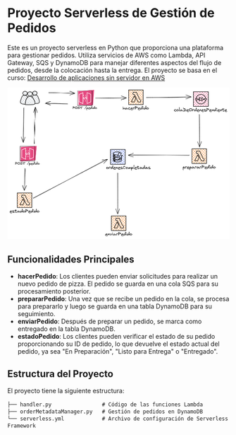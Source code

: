 # Proyecto Serverless de Gestión de Pedidos

Este es un proyecto serverless en Python que proporciona una plataforma para gestionar pedidos. Utiliza servicios de AWS como Lambda, API Gateway, SQS y DynamoDB para manejar diferentes aspectos del flujo de pedidos, desde la colocación hasta la entrega.
El proyecto se basa en el curso: [Desarrollo de aplicaciones sin servidor en AWS](https://www.udemy.com/course/serverless-en-espanol/ "Desarrollo de aplicaciones sin servidor en AWS")

![serverless](img/serverless1.png)

## Funcionalidades Principales

- **hacerPedido**: Los clientes pueden enviar solicitudes para realizar un nuevo pedido de pizza. El pedido se guarda en una cola SQS para su procesamiento posterior.
- **prepararPedido**: Una vez que se recibe un pedido en la cola, se procesa para prepararlo y luego se guarda en una tabla DynamoDB para su seguimiento.
- **enviarPedido**: Después de preparar un pedido, se marca como entregado en la tabla DynamoDB.
- **estadoPedido**: Los clientes pueden verificar el estado de su pedido proporcionando su ID de pedido, lo que devuelve el estado actual del pedido, ya sea "En Preparación", "Listo para Entrega" o "Entregado".

## Estructura del Proyecto

El proyecto tiene la siguiente estructura:

    ├── handler.py                # Código de las funciones Lambda
    ├── orderMetadataManager.py   # Gestión de pedidos en DynamoDB
    └── serverless.yml            # Archivo de configuración de Serverless Framework
